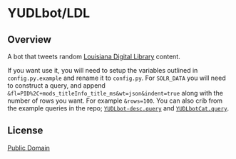 # YUDLbot/LDL

## Overview

A bot that tweets random [Louisiana Digital Library](http://louisianadigitallibrary.org) content.

If you want use it, you will need to setup the variables outlined in `config.py.example` and rename it to `config.py`. For `SOLR_DATA` you will need to construct a query, and append `&fl=PID%2C+mods_titleInfo_title_ms&wt=json&indent=true` along with the number of rows you want. For example `&rows=100`. You can also crib from the example queries in the repo; [`YUDLbot-desc.query`](YUDLbot-desc.query) and [`YUDLbotCat.query`](YUDLbotCat.query).

## License

[Public Domain](LICENSE)
